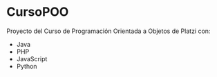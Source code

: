 # CursoPOO
Proyecto del Curso de Programación Orientada a Objetos de Platzi con:

- Java
- PHP
- JavaScript
- Python

